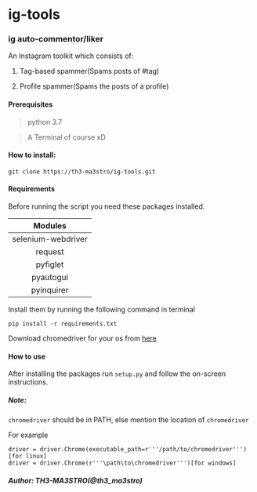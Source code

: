 # ig-tools


### ig auto-commentor/liker


 An Instagram toolkit which consists of:
 
 1. Tag-based spammer(Spams posts of #tag)

2. Profile spammer(Spams the posts of a profile)
#### __Prerequisites__

> python 3.7

> A Terminal of course xD

#### How to install:

``` 
git clone https://th3-ma3stro/ig-tools.git
```
#### __Requirements__



Before running the script you need these packages installed.

Modules|
:---:|
selenium-webdriver|
request|
pyfiglet|
pyautogui|
pyinquirer |

Install them by running the following command in terminal
```
pip install -r requirements.txt
```
Download chromedriver for your os from [here](https://sites.google.com/a/chromium.org/chromedriver/downloads)
#### __How to use__

After installing the packages run `setup.py` and follow the on-screen instructions.

##### Note:
`chromedriver` should be in PATH, else mention the location of `chromedriver`

For example
```
driver = driver.Chrome(executable_path=r'''/path/to/chromedriver''') [for linux]
driver = driver.Chrome(r'''\path\to\chromedriver''')[for windows]
```

##### Author: _***TH3-MA3STRO***_(@th3_ma3stro)
 


